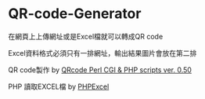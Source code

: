 # QR-code-Generator

在網頁上上傳網址或是Excel檔就可以轉成QR code

Excel資料格式必須只有一排網址，輸出結果圖片會放在第二排

QR code製作 by [QRcode Perl CGI & PHP scripts ver. 0.50](http://www.swetake.com/qrcode/qr_cgi_e.html)

PHP 讀取EXCEL檔 by [PHPExcel](https://github.com/PHPOffice/PHPExcel)

